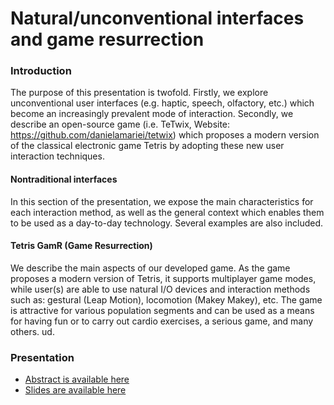 Natural/unconventional interfaces and game resurrection
=====

### Introduction
The purpose of this presentation is twofold. Firstly, we explore unconventional user interfaces (e.g. haptic, speech, olfactory, etc.) which become an increasingly prevalent mode of interaction. Secondly, we describe an open-source game (i.e. TeTwix, Website: https://github.com/danielamariei/tetwix) which proposes a modern version of the classical electronic game Tetris by adopting these new user interaction techniques.

#### Nontraditional interfaces
In this section of the presentation, we expose the main characteristics for each interaction method, as well as the general context which enables them to be used as a day-to-day technology. Several examples are also included.

#### Tetris GamR (Game Resurrection) 
We describe the main aspects of our developed game. As the game proposes a modern version of Tetris, it supports multiplayer game modes, while user(s) are able to use natural I/O devices and interaction methods such as: gestural (Leap Motion), locomotion (Makey Makey), etc. The game is attractive for various population segments and can be used as a means for having fun or to carry out cardio exercises, a serious game, and many others.
ud.


### Presentation
* [Abstract is available here](https://docs.google.com/document/d/1XYaEFbWAYDAIDqjNVYXtkBmr1rtzq3lWdeSvk2iT0b8/edit)
* [Slides are available here](https://docs.google.com/presentation/d/1zBK6BH3ctfEi0GUCRO-QaBn3ul8l8EfKY4pdiDgJExQ/edit)

